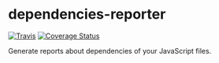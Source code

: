 # dependencies-reporter

[![Travis](https://img.shields.io/travis/USER/REPO.svg)](https://travis-ci.org/pichillilorenzo/dependencies-reporter) 
[![Coverage Status](https://coveralls.io/repos/github/pichillilorenzo/dependencies-reporter/badge.svg?branch=master)](https://coveralls.io/github/pichillilorenzo/dependencies-reporter?branch=master)

Generate reports about dependencies of your JavaScript files.
